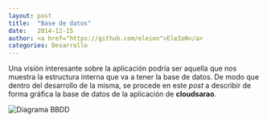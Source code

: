 ```yaml
---
layout: post
title:  "Base de datos"
date:   2014-12-15
author: <a href="https://github.com/eleion">EleIoN</a>
categories: Desarrollo
---
```


Una visión interesante sobre la aplicación podría ser aquella que nos muestra la estructura interna que va a tener la base de datos. De modo que dentro del desarrollo de la misma, se procede en este *post* a describir de forma gráfica la base de datos de la aplicación de **cloudsarao**.

![Diagrama BBDD](https://github.com/eleion/cloudsarao/blob/master/Utiles/Diagrama%20-%20BaseDeDatos.png)

